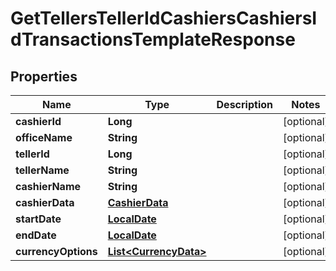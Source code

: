 
# GetTellersTellerIdCashiersCashiersIdTransactionsTemplateResponse

## Properties
Name | Type | Description | Notes
------------ | ------------- | ------------- | -------------
**cashierId** | **Long** |  |  [optional]
**officeName** | **String** |  |  [optional]
**tellerId** | **Long** |  |  [optional]
**tellerName** | **String** |  |  [optional]
**cashierName** | **String** |  |  [optional]
**cashierData** | [**CashierData**](CashierData.md) |  |  [optional]
**startDate** | [**LocalDate**](LocalDate.md) |  |  [optional]
**endDate** | [**LocalDate**](LocalDate.md) |  |  [optional]
**currencyOptions** | [**List&lt;CurrencyData&gt;**](CurrencyData.md) |  |  [optional]



